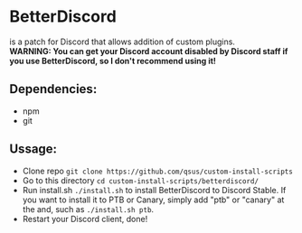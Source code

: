 # BetterDiscord
is a patch for Discord that allows addition of custom plugins.
<br><b>WARNING: You can get your Discord account disabled by Discord staff if you use BetterDiscord, so I don't recommend using it!</b>
## Dependencies:
- npm
- git
## Ussage:
- Clone repo `git clone https://github.com/qsus/custom-install-scripts`
- Go to this directory `cd custom-install-scripts/betterdiscord/`
- Run install.sh `./install.sh` to install BetterDiscord to Discord Stable. If you want to install it to PTB or Canary, simply add "ptb" or "canary" at the and, such as `./install.sh ptb`.
- Restart your Discord client, done!
